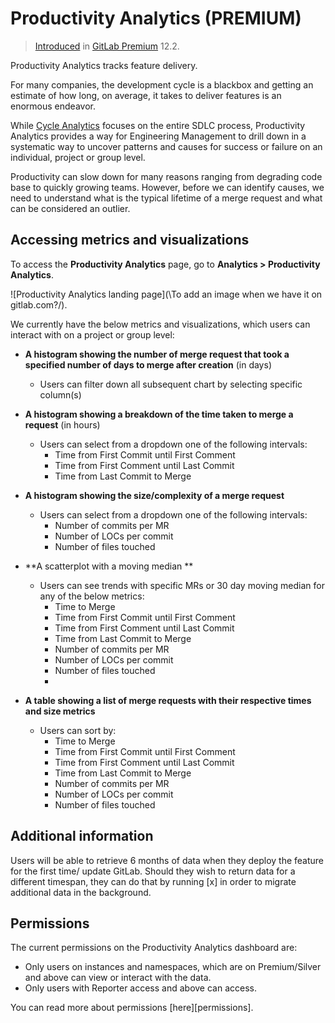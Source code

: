 # Productivity Analytics **(PREMIUM)**
> [Introduced](https://gitlab.com/gitlab-org/gitlab-ee/issues/12079) in [GitLab Premium](https://about.gitlab.com/pricing/) 12.2.

Productivity Analytics tracks feature delivery.

For many companies, the development cycle is a blackbox and getting an estimate of how
long, on average, it takes to deliver features is an enormous endeavor.

While [Cycle Analytics](../../project/cycle_analytics.md) focuses on the entire
SDLC process, Productivity Analytics provides a way for Engineering Management to 
drill down in a systematic way  to uncover patterns and causes for success or failure on
an individual, project or group level. 

Productivity can slow down for many reasons ranging from degrading code base to quickly 
growing teams. However, before we can identify causes, we need to understand what is the 
typical lifetime of a merge request and what can be considered an outlier.

## Accessing metrics and visualizations

To access the **Productivity Analytics** page, go to **Analytics > Productivity Analytics**.

![Productivity Analytics landing page](\To add an image when we have it on gitlab.com?/).

We currently have the below metrics and visualizations, which users can interact with on a project or group level:

- **A histogram showing the number of merge request that took a specified number of days to merge after creation** (in days)
  - Users can filter down all subsequent chart by selecting specific column(s)
  
- **A histogram showing a breakdown of the time taken to merge a request** (in hours)
  - Users can select from a dropdown one of the following intervals:
    - Time from First Commit until First Comment
    - Time from First Comment until Last Commit
    - Time from Last Commit to Merge
    
- **A histogram showing the size/complexity of a merge request**
  - Users can select from a dropdown one of the following intervals:
    - Number of commits per MR
    - Number of LOCs per commit
    - Number of files touched 
    
- **A scatterplot with a moving median **
  - Users can see trends with specific MRs or 30 day moving median for any of the below metrics:
    - Time to Merge
    - Time from First Commit until First Comment
    - Time from First Comment until Last Commit
    - Time from Last Commit to Merge
    - Number of commits per MR
    - Number of LOCs per commit
    - Number of files touched 
    - 
- **A table showing a list of merge requests with their respective times and size metrics**
  - Users can sort by:
    - Time to Merge
    - Time from First Commit until First Comment
    - Time from First Comment until Last Commit
    - Time from Last Commit to Merge
    - Number of commits per MR
    - Number of LOCs per commit
    - Number of files touched 

## Additional information

Users will be able to retrieve 6 months of data when they deploy the feature for the first time/ update GitLab.
Should they wish to return data for a different timespan, they can do that by running [x] in order to migrate additional data in the background.

## Permissions

The current permissions on the Productivity Analytics dashboard are:

- Only users on instances and namespaces, which are on Premium/Silver and above can view or interact with the data.
- Only users with Reporter access and above can access.

You can read more about permissions [here][permissions].
